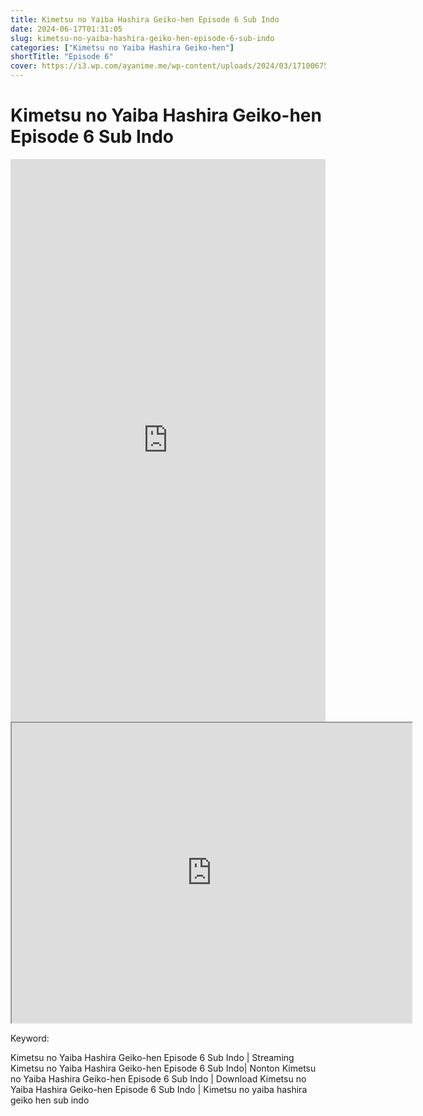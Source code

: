 ```yaml
---
title: Kimetsu no Yaiba Hashira Geiko-hen Episode 6 Sub Indo
date: 2024-06-17T01:31:05
slug: kimetsu-no-yaiba-hashira-geiko-hen-episode-6-sub-indo
categories: ["Kimetsu no Yaiba Hashira Geiko-hen"]
shortTitle: "Episode 6"
cover: https://i3.wp.com/ayanime.me/wp-content/uploads/2024/03/1710067501-9869-141893.jpg
---
```


# Kimetsu no Yaiba Hashira Geiko-hen Episode 6 Sub Indo

<iframe src="https://play.ayanime.me/include/fluidplayer/fluidplayer.php?VideoSrc1=https%3A%2F%2Fdrive.google.com%2Ffile%2Fd%2F1lc65n3nVVs83f0if052aXS8Co6QjcR7Q%2Fpreview&VideoType1=video%2Fmp4&VideoQuality1=480p&VideoSrc2=https%3A%2F%2Fdrive.google.com%2Ffile%2Fd%2F1TcDUWPpVkabnzefJbX7VRn0wn5L8HP9o%2Fpreview&VideoType2=video%2Fmp4&VideoQuality2=720p&VideoSrc3=https%3A%2F%2Fdrive.google.com%2Ffile%2Fd%2F130ItqkAcdrXu3Y9GQkGG-5ajKnjH8QID%2Fpreview&VideoType3=video%2Fmp4&VideoQuality3=1080p&VideoSrc4=&VideoType4=&VideoQuality4=&VideoPoster=&VideoTrack1=&kind1=&srclang1=&label1=&default1=&VideoTrack2=&kind2=&srclang2=&label2=&default2=&player=fluid+player&server=Drive+API&api=&width=100%25&height=900px" frameborder="0" width="100%" height="900px" allowfullscreen="allowfullscreen" scrolling="no"></iframe>
<iframe src="https://drive.google.com/file/d/130ItqkAcdrXu3Y9GQkGG-5ajKnjH8QID/preview" width="640" height="480" allow="accelerometer; autoplay; encrypted-media; gyroscope; fullscreen; picture-in-picture" scrolling="no" seamless="" sandbox="allow-same-origin allow-scripts"></iframe>

Keyword:
<p>Kimetsu no Yaiba Hashira Geiko-hen Episode 6 Sub Indo | Streaming Kimetsu no Yaiba Hashira Geiko-hen Episode 6 Sub Indo| Nonton Kimetsu no Yaiba Hashira Geiko-hen Episode 6 Sub Indo | Download Kimetsu no Yaiba Hashira Geiko-hen Episode 6 Sub Indo | Kimetsu no yaiba hashira geiko hen sub indo</p>


